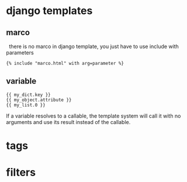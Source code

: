 # django templates

<!--
ID: 27650cae-5e98-4040-8ffe-96457f5dd84a
Status: publish
Date: 2017-11-13T11:34:00
Modified: 2017-11-13T11:34:00
wp_id: 702
-->

## marco
 
there is no marco in django template, you just have to use include with parameters

```
{% include "marco.html" with arg=parameter %}
```

## variable

```
{{ my_dict.key }}
{{ my_object.attribute }}
{{ my_list.0 }}
```

If a variable resolves to a callable, the template system will call it with no arguments and use its result instead of the callable.

# tags

# filters